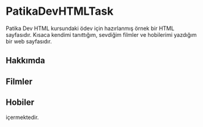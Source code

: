 # PatikaDevHTMLTask
Patika Dev HTML kursundaki ödev için hazırlanmış örnek bir HTML sayfasıdır. Kısaca kendimi tanıttığım, sevdiğim filmler ve hobilerimi yazdığım bir web sayfasıdır.

## Hakkımda
## Filmler
## Hobiler
içermektedir.
